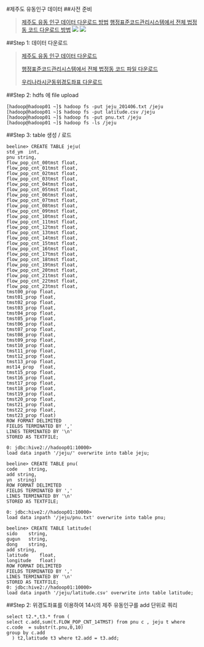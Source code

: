 #제주도 유동인구 데이터
##사전 준비
>[제주도 유동 인구 데이터 다운로드 방법](https://www.data.go.kr/comm/file/download.do?atchFileId=FILE_000000001255222&fileDetailSn=1)
>[행정표준코드관리시스템에서 전체 법정동 코드 다운로드 방법](https://code.mogaha.go.kr/jsp/index.jsp)
![](https://github.com/jonghyeon/bigdata/blob/master/image/1.JPG)
![](https://github.com/jonghyeon/bigdata/blob/master/image/2.JPG)

##Step 1: 데이터 다운로드
>[제주도 유동 인구 데이터 다운로드](https://github.com/jonghyeon/bigdata/blob/master/data/jeju_201406.txt)
>
>[행정표준코드관리시스템에서 전체 법정동 코드 파일 다운로드](https://github.com/jonghyeon/bigdata/blob/master/data/pnu.txt)
>
>[우리나라시군동위경도좌표 다운로드](https://github.com/jonghyeon/bigdata/blob/master/data/latitude.csv)
>



##Step 2: hdfs 에 file upload
```
[hadoop@hadoop01 ~]$ hadoop fs -put jeju_201406.txt /jeju
[hadoop@hadoop01 ~]$ hadoop fs -put latitude.csv /jeju
[hadoop@hadoop01 ~]$ hadoop fs -put pnu.txt /jeju
[hadoop@hadoop01 ~]$ hadoop fs -ls /jeju
```

##Step 3: table 생성 / 로드
```
beeline> CREATE TABLE jeju(
std_ym	int,
pnu	string,
flow_pop_cnt_00tmst	float,
flow_pop_cnt_01tmst	float,
flow_pop_cnt_02tmst	float,
flow_pop_cnt_03tmst	float,
flow_pop_cnt_04tmst	float,
flow_pop_cnt_05tmst	float,
flow_pop_cnt_06tmst	float,
flow_pop_cnt_07tmst	float,
flow_pop_cnt_08tmst	float,
flow_pop_cnt_09tmst	float,
flow_pop_cnt_10tmst	float,
flow_pop_cnt_11tmst	float,
flow_pop_cnt_12tmst	float,
flow_pop_cnt_13tmst	float,
flow_pop_cnt_14tmst	float,
flow_pop_cnt_15tmst	float,
flow_pop_cnt_16tmst	float,
flow_pop_cnt_17tmst	float,
flow_pop_cnt_18tmst	float,
flow_pop_cnt_19tmst	float,
flow_pop_cnt_20tmst	float,
flow_pop_cnt_21tmst	float,
flow_pop_cnt_22tmst	float,
flow_pop_cnt_23tmst	float,
tmst00_prop	float,
tmst01_prop	float,
tmst02_prop	float,
tmst03_prop	float,
tmst04_prop	float,
tmst05_prop	float,
tmst06_prop	float,
tmst07_prop	float,
tmst08_prop	float,
tmst09_prop	float,
tmst10_prop	float,
tmst11_prop	float,
tmst12_prop	float,
tmst13_prop	float,
mst14_prop	float,
tmst15_prop	float,
tmst16_prop	float,
tmst17_prop	float,
tmst18_prop	float,
tmst19_prop	float,
tmst20_prop	float,
tmst21_prop	float,
tmst22_prop	float,
tmst23_prop	float)
ROW FORMAT DELIMITED
FIELDS TERMINATED BY ','
LINES TERMINATED BY '\n'
STORED AS TEXTFILE;
```

```
0: jdbc:hive2://hadoop01:10000>
load data inpath '/jeju/' overwrite into table jeju;
```

```
beeline> CREATE TABLE pnu(
code	string,
add	string,
yn	string)
ROW FORMAT DELIMITED
FIELDS TERMINATED BY ','
LINES TERMINATED BY '\n'
STORED AS TEXTFILE;
```
```
0: jdbc:hive2://hadoop01:10000>
load data inpath '/jeju/pnu.txt' overwrite into table pnu;
```
```
beeline> CREATE TABLE latitude(
sido	string,
gugun	string,
dong	string,
add	string,
latitude	float,
longitude	float)
ROW FORMAT DELIMITED
FIELDS TERMINATED BY ','
LINES TERMINATED BY '\n'
STORED AS TEXTFILE;
0: jdbc:hive2://hadoop01:10000>
load data inpath '/jeju/latitude.csv' overwrite into table latitude;
```
##Step 2: 위경도좌표를 이용하여 14시의 제주 유동인구를 add 단위로 쿼리
```
select t2.*,t3.* from (
select c.add,sum(t.FLOW_POP_CNT_14TMST) from pnu c , jeju t where c.code  = substr(t.pnu,0,10)
group by c.add
  ) t2,latitude t3 where t2.add = t3.add;
```

